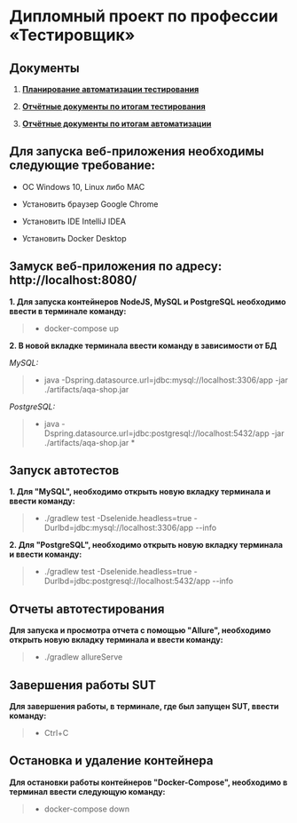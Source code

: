 # Дипломный проект по профессии «Тестировщик»
## Документы

1. **[Планирование автоматизации тестирования](https://github.com/Vitalya717/Project_diploma/blob/main/documents/Plan.md)**

2. **[Отчётные документы по итогам тестирования](https://github.com/Vitalya717/Project_diploma/blob/main/documents/Report.md)**

3. **[Отчётные документы по итогам автоматизации](https://github.com/Vitalya717/Project_diploma/blob/main/documents/Summary.md)**

## Для запуска веб-приложения необходимы следующие требование:
- ОС Windows 10, Linux либо MAC

- Установить браузер Google Chrome

- Установить IDE IntelliJ IDEA

- Установить Docker Desktop

## Замуск веб-приложения по адресу: http://localhost:8080/

**1. Для запуска контейнеров NodeJS, MySQL и PostgreSQL необходимо ввести в терминале команду:**
> * docker-compose up

**2. В новой вкладке терминала ввести команду в зависимости от БД**
   
   *MySQL:*
   > * java -Dspring.datasource.url=jdbc:mysql://localhost:3306/app -jar ./artifacts/aqa-shop.jar

   *PostgreSQL:*
   > * java -Dspring.datasource.url=jdbc:postgresql://localhost:5432/app -jar ./artifacts/aqa-shop.jar
>    * 
## Запуск автотестов

**1. Для "MySQL", необходимо открыть новую вкладку терминала и ввести команду:**
> * ./gradlew test -Dselenide.headless=true -Durlbd=jdbc:mysql://localhost:3306/app --info

**2. Для "PostgreSQL", необходимо открыть новую вкладку терминала и ввести команду:**
> * ./gradlew test -Dselenide.headless=true -Durlbd=jdbc:postgresql://localhost:5432/app --info

## Отчеты автотестирования

**Для запуска и просмотра отчета с помощью "Allure", необходимо открыть новую вкладку терминала и ввести команду:**
> * ./gradlew allureServe

## Завершения работы SUT

**Для завершения работы, в терминале, где был запущен SUT, ввести команду:**
> * Ctrl+C

## Остановка и удаление контейнера

**Для остановки работы контейнеров "Docker-Compose", необходимо в терминал ввести следующую команду:**
> * docker-compose down




